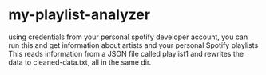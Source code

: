 # my-playlist-analyzer
using credentials from your personal spotify developer account, you can run this and get information about artists and your personal Spotify playlists
This reads information from a JSON file called playlist1 and rewrites the data to cleaned-data.txt, all in the same dir.
